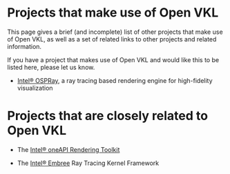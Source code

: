 Projects that make use of Open VKL
==================================

This page gives a brief (and incomplete) list of other projects that make use of
Open VKL, as well as a set of related links to other projects and related
information.

If you have a project that makes use of Open VKL and would like this to be
listed here, please let us know.

-   [Intel® OSPRay](http://www.ospray.org), a ray tracing based rendering engine
    for high-fidelity visualization


Projects that are closely related to Open VKL
=============================================

-   The [Intel® oneAPI Rendering Toolkit](https://software.intel.com/en-us/rendering-framework)

-   The [Intel® Embree](http://embree.github.io) Ray Tracing Kernel Framework
